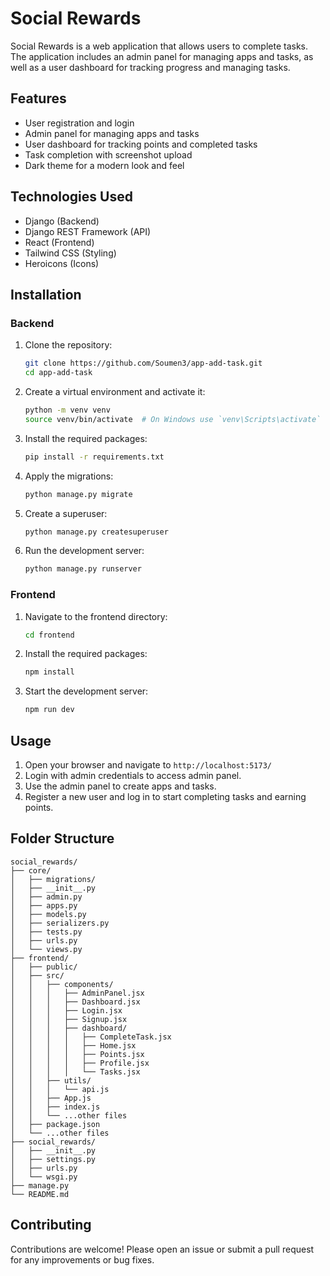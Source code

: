 # Social Rewards

Social Rewards is a web application that allows users to complete tasks. The application includes an admin panel for managing apps and tasks, as well as a user dashboard for tracking progress and managing tasks.

## Features

- User registration and login
- Admin panel for managing apps and tasks
- User dashboard for tracking points and completed tasks
- Task completion with screenshot upload
- Dark theme for a modern look and feel

## Technologies Used

- Django (Backend)
- Django REST Framework (API)
- React (Frontend)
- Tailwind CSS (Styling)
- Heroicons (Icons)

## Installation

### Backend

1. Clone the repository:
    ```bash
    git clone https://github.com/Soumen3/app-add-task.git
    cd app-add-task
    ```

2. Create a virtual environment and activate it:
    ```bash
    python -m venv venv
    source venv/bin/activate  # On Windows use `venv\Scripts\activate`
    ```

3. Install the required packages:
    ```bash
    pip install -r requirements.txt
    ```

4. Apply the migrations:
    ```bash
    python manage.py migrate
    ```

5. Create a superuser:
    ```bash
    python manage.py createsuperuser
    ```

6. Run the development server:
    ```bash
    python manage.py runserver
    ```

### Frontend

1. Navigate to the frontend directory:
    ```bash
    cd frontend
    ```

2. Install the required packages:
    ```bash
    npm install
    ```

3. Start the development server:
    ```bash
    npm run dev
    ```

## Usage

1. Open your browser and navigate to `http://localhost:5173/` 
2. Login with admin credentials to access admin panel.
3. Use the admin panel to create apps and tasks.
4. Register a new user and log in to start completing tasks and earning points.

## Folder Structure

```
social_rewards/
├── core/
│   ├── migrations/
│   ├── __init__.py
│   ├── admin.py
│   ├── apps.py
│   ├── models.py
│   ├── serializers.py
│   ├── tests.py
│   ├── urls.py
│   └── views.py
├── frontend/
│   ├── public/
│   ├── src/
│   │   ├── components/
│   │   │   ├── AdminPanel.jsx
│   │   │   ├── Dashboard.jsx
│   │   │   ├── Login.jsx
│   │   │   ├── Signup.jsx
│   │   │   ├── dashboard/
│   │   │   │   ├── CompleteTask.jsx
│   │   │   │   ├── Home.jsx
│   │   │   │   ├── Points.jsx
│   │   │   │   ├── Profile.jsx
│   │   │   │   └── Tasks.jsx
│   │   ├── utils/
│   │   │   └── api.js
│   │   ├── App.js
│   │   ├── index.js
│   │   └── ...other files
│   ├── package.json
│   └── ...other files
├── social_rewards/
│   ├── __init__.py
│   ├── settings.py
│   ├── urls.py
│   └── wsgi.py
├── manage.py
└── README.md
```

## Contributing

Contributions are welcome! Please open an issue or submit a pull request for any improvements or bug fixes.

